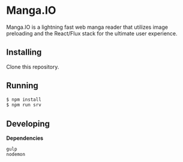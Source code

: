 # Manga.IO

Manga.IO is a lightning fast web manga reader that utilizes image preloading and the React/Flux stack for the ultimate user experience.

## Installing

Clone this repository.

## Running

```sh
$ npm install
$ npm run srv
```

## Developing

**Dependencies**
```
gulp
nodemon
```

